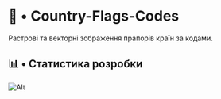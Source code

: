 # 🚩 • Country-Flags-Codes

Растрові та векторні зображення прапорів країн за кодами.

## 📊 • Статистика розробки

![Alt](https://repobeats.axiom.co/api/embed/2c0f26bdb25515c141cf4d5c7f235585e997fb55.svg "Repobeats analytics image")
